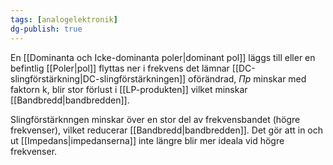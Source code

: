 ```yaml
---
tags: [analogelektronik]
dg-publish: true
---
```




En [[Dominanta och Icke-dominanta poler|dominant pol]] läggs till eller en befintlig [[Poler|pol]] flyttas ner i frekvens
det lämnar [[DC-slingförstärkning|DC-slingförstärkningen]] oförändrad, $\Pi p$ minskar med faktorn k, blir stor förlust i [[LP-produkten]] vilket minskar [[Bandbredd|bandbredden]].

Slingförstärknngen minskar över en stor del av frekvensbandet (högre frekvenser), vilket reducerar [[Bandbredd|bandbredden]]. Det gör att in och ut [[Impedans|impedanserna]] inte längre blir mer ideala vid högre frekvenser.

